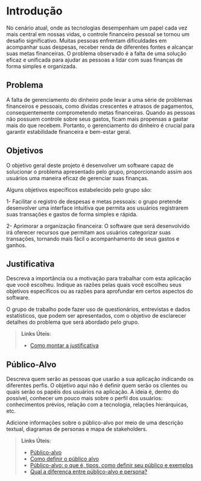 # Introdução

No cenário atual, onde as tecnologias desempenham um papel cada vez mais central em nossas vidas, o controle financeiro pessoal se tornou um desafio significativo. Muitas pessoas enfrentam dificuldades em acompanhar suas despesas, receber renda de diferentes fontes e alcançar suas metas financeiras. O problema observado é a falta de uma solução eficaz e unificada para ajudar as pessoas a lidar com suas finanças de forma simples e organizada.

## Problema

A falta de gerenciamento do dinheiro pode levar a uma série de problemas financeiros e pessoais, como dívidas crescentes e atrasos de pagamentos, consequentemente comprometendo metas financeiras. Quando as pessoas não possuem controle sobre seus gastos, ficam mais propensas a gastar mais do que recebem. Portanto, o gerenciamento do dinheiro é crucial para garantir estabilidade financeira e bem-estar geral.

## Objetivos

O objetivo geral deste projeto é desenvolver um software capaz de solucionar o problema apresentado pelo grupo, proporcionando assim aos usuários uma maneira eficaz de gerenciar suas finanças.

Alguns objetivos específicos estabelecido pelo grupo são:

1- Facilitar o registro de despesas e metas pessoais: o grupo pretende desenvolver uma interface intuitiva que permita aos usuários registrarem suas transações e gastos de forma simples e rápida.

2- Aprimorar a organização financeira: O software que será desenvolvido irá oferecer recursos que permitam aos usuários categorizar suas transações, tornando mais fácil o acompanhamento de seus gastos e ganhos.  

## Justificativa

Descreva a importância ou a motivação para trabalhar com esta aplicação que você escolheu. Indique as razões pelas quais você escolheu seus objetivos específicos ou as razões para aprofundar em certos aspectos do software.

O grupo de trabalho pode fazer uso de questionários, entrevistas e dados estatísticos, que podem ser apresentados, com o objetivo de esclarecer detalhes do problema que será abordado pelo grupo.

> **Links Úteis**:
> - [Como montar a justificativa](https://guiadamonografia.com.br/como-montar-justificativa-do-tcc/)

## Público-Alvo

Descreva quem serão as pessoas que usarão a sua aplicação indicando os diferentes perfis. O objetivo aqui não é definir quem serão os clientes ou quais serão os papéis dos usuários na aplicação. A ideia é, dentro do possível, conhecer um pouco mais sobre o perfil dos usuários: conhecimentos prévios, relação com a tecnologia, relações
hierárquicas, etc.

Adicione informações sobre o público-alvo por meio de uma descrição textual, diagramas de personas e mapa de stakeholders.

> **Links Úteis**:
> - [Público-alvo](https://blog.hotmart.com/pt-br/publico-alvo/)
> - [Como definir o público alvo](https://exame.com/pme/5-dicas-essenciais-para-definir-o-publico-alvo-do-seu-negocio/)
> - [Público-alvo: o que é, tipos, como definir seu público e exemplos](https://klickpages.com.br/blog/publico-alvo-o-que-e/)
> - [Qual a diferença entre público-alvo e persona?](https://rockcontent.com/blog/diferenca-publico-alvo-e-persona/)
